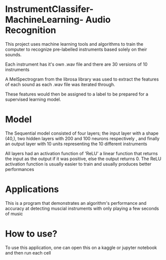 # InstrumentClassifer- MachineLearning- Audio Recognition


This project uses machine learning tools and algorithms to train the computer to recognize pre-labelled instruments based solely on their sounds.

Each instrument has it's own .wav file and there are 30 versions of 10 instruments

A MelSpectrogram from the librosa library was used to extract the features of each sound as each .wav file was iterated through. 

These features would then be assigned to a label to be prepared for a supervised learning model.

# Model

The Sequential model consisted of four layers; the input layer with a shape (40,), two hidden layers with 200 and 100 neurons respectively , and finally an output layer with 10 units representing the 10 different instruments

All layers had an activation function of 'ReLU' a linear function that returns the input as the output if it was positive, else the output returns 0. 
The ReLU activation function is usually easier to train and usually produces better performances 
# Applications

This is a program that demonstrates an algorithm's performance and accuracy at detecting muscial instruments with only playing a few seconds of music

# How to use?

To use this application, one can open this on a kaggle or jupyter notebook and then run each cell 
